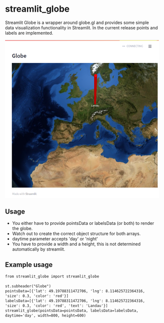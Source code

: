 # streamlit_globe
Streamlit Globe is a wrapper around globe.gl and provides some simple data visualization functionality in Streamlit. In the current release points and labels are implemented.

![Globe](globe.png)

## Usage
- You either have to provide pointsData or labelsData (or both) to render the globe.
- Watch out to create the correct object structure for both arrays.
- daytime parameter accepts 'day' or 'night'
- You have to provide a width and a height, this is not determined automatically by streamlit.

## Example usage
```import streamlit as st 
from streamlit_globe import streamlit_globe

st.subheader("Globe")
pointsData=[{'lat': 49.19788311472706, 'lng': 8.114625722364316, 'size': 0.3, 'color': 'red'}]
labelsData=[{'lat': 49.19788311472706, 'lng': 8.114625722364316, 'size': 0.3, 'color': 'red', 'text': 'Landau'}]
streamlit_globe(pointsData=pointsData, labelsData=labelsData, daytime='day', width=800, height=600)
```